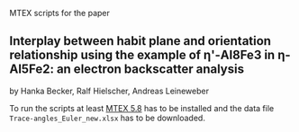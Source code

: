 MTEX scripts for the paper

## Interplay between habit plane and orientation relationship using the example of η'-Al8Fe3 in η-Al5Fe2: an electron backscatter analysis

by Hanka Becker, Ralf Hielscher, Andreas Leineweber

To run the scripts at least [MTEX 5.8](https://mtex-toolbox.github.io/download) has to be installed and the data file `Trace-angles_Euler_new.xlsx` has to be downloaded.
